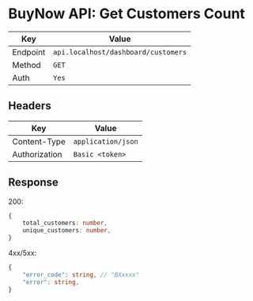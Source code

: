# BuyNow API: Get Customers Count

| Key | Value |
| --- | --- |
| Endpoint | `api.localhost/dashboard/customers` |
| Method | `GET` |
| Auth | `Yes` |

## Headers

| Key | Value |
| --- | --- |
| Content-Type | `application/json` |
| Authorization | `Basic <token>` |

## Response

200:

```ts
{
    total_customers: number,
    unique_customers: number,
}
```

4xx/5xx:

```ts
{   
    "error_code": string, // "BXxxxx"
    "error": string,
}
```
